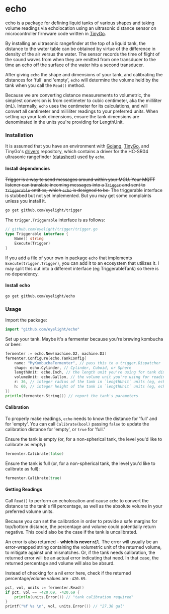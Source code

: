 # echo
echo is a package for defining liquid tanks of various shapes and taking volume readings via echolocation using an ultrasonic distance sensor on microcontroller firmware code written in [TinyGo](https://tinygo.org). 

By installing an ultrasonic rangefinder at the top of a liquid tank, the distance to the water table can be obtained by virtue of the difference in density of the air versus the water. The sensor records the time of flight of the sound waves from when they are emitted from one transducer to the time an echo off the surface of the water hits a second transducer. 

After giving `echo` the shape and dimensions of your tank, and calibrating the distances for 'full' and 'empty', `echo` will determine the volume held by the tank when you call the `Read()` method.

Because we are converting distance measurements to volumetric, the simplest conversion is from centimeter to cubic centimeter, aka the milliliter (mL). Internally, `echo` uses the centimeter for its calculations, and will convert all centimeter and milliliter readings to your preferred units. When setting up your tank dimensions, ensure the tank dimensions are denominated in the units you're providing for LengthUnit.

### Installation

It is assumed that you have an environment with [Golang](https://go.dev), [TinyGo](https://github.com/tinygo-org/tinygo), and TinyGo's [drivers](https://github.com/tinygo-org/drivers) repository, which contains a driver for the HC-SR04 ultrasonic rangefinder ([datasheet](https://cdn.sparkfun.com/datasheets/Sensors/Proximity/HCSR04.pdf)) used by `echo`. 

#### Install dependencies
~~Trigger is a way to send messages around within your MCU. Your MQTT listener can translate incoming messages into a `Trigger` and sent to `Triggerable` entities, which `echo` is designed to be.~~ The triggerable interface is stubbed but not yet implemented. But you may get some complaints unless you install it.

```bash
go get github.com/eyelight/trigger
```
The `trigger.Triggerable` interface is as follows:
```go
// github.com/eyelight/trigger/trigger.go
type Triggerable interface {
    Name() string
    Execute(Trigger)
}
```
If you add a file of your own in package `echo` that implements `Execute(trigger.Trigger)`, you can add it to an ecosystem that utilizes it. I may split this out into a different interface (eg TriggerableTank) so there is no dependency.

#### Install echo

```bash
go get github.com/eyelight/echo
```

### Usage

Import the package:
```go
import "github.com/eyelight/echo"
```

Set up your tank. Maybe it's a fermenter because you're brewing kombucha or beer:
```go
fermenter := echo.New(machine.D2, machine.D3)
fermenter.Configure(echo.TankConfig{
    name: "MyKombuchaFermenter", // pass this to a trigger.Dispatcher
    shape: echo.Cylinder, // Cylinder, Cuboid, or Sphere
    lengthUnit: echo.Inch, // the length unit you're using for tank dimensions
    volumeUnit: echo.Gallon, // the volume unit you're using for readings
    r: 36, // integer radius of the tank in `lengthUnit` units (eg, echo.Inch)
    h: 60, // integer height of the tank in `lengthUnit` units (eg, echo.Inch)
})
println(fermenter.String()) // report the tank's parameters
```

#### Calibration
To properly make readings, `echo` needs to know the distance for 'full' and for 'empty'. You can call `Calibrate(bool)` passing `false` to update the calibration distance for 'empty', or `true` for 'full." 

Ensure the tank is empty (or, for a non-spherical tank, the level you'd like to calibrate as empty):
```go
fermenter.Calibrate(false)
```

Ensure the tank is full (or, for a non-spherical tank, the level you'd like to calibrate as full):
```go
fermenter.Calibrate(true)
```

#### Getting Readings
Call `Read()` to perform an echolocation and cause `echo` to convert the distance to the tank's fill percentage, as well as the absolute volume in your preferred volume units. 

Because you can set the calibration in order to provide a safe margins for top/bottom distance, the percentage and volume could potentially return negative. This could also be the case if the tank is uncalibrated.

An error is also returned – **which is never `nil`**. The error will usually be an error-wrapped string containing the volumetric unit of the returned volume, to mitigate against unit mismatches. Or, if the tank needs calibration, the returned error will be an actual error indicating that need. In that case, the returned percentage and volume will also be absurd.

Instead of checking for a nil error here, check if the returned percentage/volume values are `-420.69`.

```go
pct, vol, units := fermenter.Read()
if pct, vol == -420.69, -420.69 {
    println(units.Error()) // "tank calibration required"
}
printf("%f %s \n", vol, units.Error()) // "27.30 gal"
```
